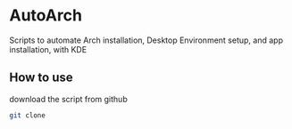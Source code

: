 # AutoArch
Scripts to automate Arch installation, Desktop Environment setup, and app installation, with KDE

## How to use
download the script from github
```bash
git clone 
```

